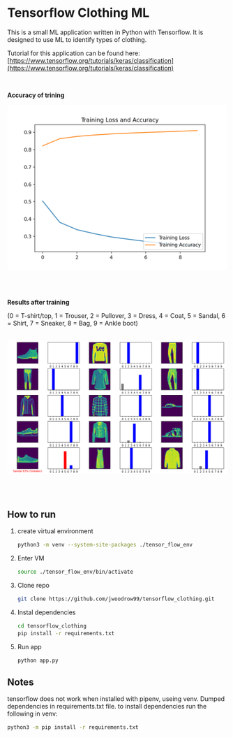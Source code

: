 # Tensorflow Clothing ML

This is a small ML application written in Python with Tensorflow. It is designed to use ML to identify types of clothing.

Tutorial for this application can be found here: [https://www.tensorflow.org/tutorials/keras/classification](https://www.tensorflow.org/tutorials/keras/classification)

<br>

**Accuracy of trining**

<img src="https://raw.githubusercontent.com/jwoodrow99/tensorflow_clothing/main/results/training_accuracy.png"/>

<br><br>

**Results after training**

(0 = T-shirt/top, 1 = Trouser,  2 = Pullover, 3 = Dress, 4 = Coat, 5 = Sandal, 6 = Shirt, 7 = Sneaker, 8 = Bag, 9 = Ankle boot)

<br>

<img src="https://raw.githubusercontent.com/jwoodrow99/tensorflow_clothing/main/results/training_results.png"/>

<br><br>

## How to run

1. create virtual environment

    ``` bash
    python3 -m venv --system-site-packages ./tensor_flow_env
    ```

2. Enter VM

    ``` bash
    source ./tensor_flow_env/bin/activate
    ```

3. Clone repo

    ``` bash
    git clone https://github.com/jwoodrow99/tensorflow_clothing.git
    ```

4. Instal dependencies

    ``` bash
    cd tensorflow_clothing
    pip install -r requirements.txt
    ```

5. Run app

    ``` bash
    python app.py
    ```

## Notes

tensorflow does not work when installed with pipenv, useing venv. Dumped dependencies in requirements.txt file. to install dependencies run the following in venv:

``` bash
python3 -m pip install -r requirements.txt
```
